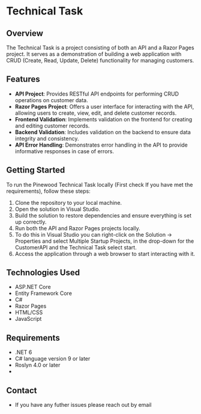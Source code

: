 # Technical Task

## Overview
The Technical Task is a project consisting of both an API and a Razor Pages project. It serves as a demonstration of building a web application with CRUD (Create, Read, Update, Delete) functionality for managing customers.

## Features
- **API Project**: Provides RESTful API endpoints for performing CRUD operations on customer data.
- **Razor Pages Project**: Offers a user interface for interacting with the API, allowing users to create, view, edit, and delete customer records.
- **Frontend Validation**: Implements validation on the frontend for creating and editing customer records.
- **Backend Validation**: Includes validation on the backend to ensure data integrity and consistency.
- **API Error Handling**: Demonstrates error handling in the API to provide informative responses in case of errors.

## Getting Started
To run the Pinewood Technical Task locally (First check If you have met the requirements), follow these steps:

1. Clone the repository to your local machine.
2. Open the solution in Visual Studio.
3. Build the solution to restore dependencies and ensure everything is set up correctly.
4. Run both the API and Razor Pages projects locally.
5. To do this in Visual Studio you can right-click on the Solution -> Properties and select Multiple Startup Projects, in the drop-down for the CustomerAPI and the Technical Task select start.
6. Access the application through a web browser to start interacting with it.

## Technologies Used
- ASP.NET Core
- Entity Framework Core
- C#
- Razor Pages
- HTML/CSS
- JavaScript

## Requirements
- .NET 6
- C# language version 9 or later
- Roslyn 4.0 or later
- 
## Contact
- If you have any futher issues please reach out by email
